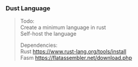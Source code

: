 ### Dust Language

> Todo:
> <br>Create a minimum language in rust
> <br>Self-host the language
> 
> 
> Dependencies:
> <br>Rust https://www.rust-lang.org/tools/install
> <br>Fasm https://flatassembler.net/download.php
